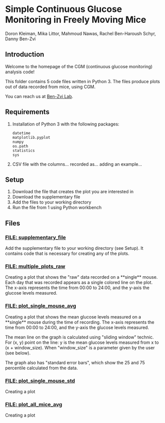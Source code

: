 # Simple Continuous Glucose Monitoring in Freely Moving Mice 

Doron Kleiman, Mika Littor, Mahmoud Nawas, Rachel Ben-Haroush Schyr, Danny Ben-Zvi 

## Introduction
<p class="text-justify">
Welcome to the homepage of the CGM (continuous glucose monitoring) analysis code!

This folder contains 5 code files written in Python 3.
The files produce plots out of data recorded from mice, using CGM.

You can reach us at [Ben-Zvi Lab](https://www.benzvilab.com/).
</p>

## Requirements 
1. Installation of Python 3 with the following packages:
    ```
   datetime
   matplotlib.pyplot
   numpy
   os.path
   statistics
   sys
   ```
2. CSV file with the columns... recorded as...
   adding an example...

## Setup
1. Download the file that creates the plot you are interested in 
2. Download the supplementary file 
3. Add the files to your working directory
4. Run the file from 1 using Python workbench 

## Files
### [FILE: supplementary_file](supplementary_file.py)
<p class="text-justify">
Add the supplementary file to your working directory (see Setup).
It contains code that is necessary for creating any of the plots.
</p>

### [FILE: multiple_plots_raw](multiple_plots_raw.py)
<p class="text-justify">
Creating a plot that shows the "raw" data recorded on a **single** mouse. 
Each day that was recorded appears as a single colored line on the plot.
The x-axis represents the time from 00:00 to 24:00, and the y-axis the glucose levels measured.
</p>

### [FILE: plot_single_mouse_avg](plot_single_mouse_avg.py)
<p class="justify">
Creating a plot that shows the mean glucose levels measured on a **single** mouse
during the time of recording. The x-axis represents the time from 00:00 to 24:00, 
and the y-axis the glucose levels measured. 

The mean line on the graph is calculated using "sliding window" technic. 
For (x, y) point on the line: y is the mean glucose levels 
measured from x to (x + window_size). When "window_size" is a parameter given by
the user (see below).

The graph also has "standard error bars", which show the 25 and 75 percentile calculated from the data.
</p>

### [FILE: plot_single_mouse_std](plot_single_mouse_std.py)
<p class="text-justify">
Creating a plot
</p>

### [FILE: plot_all_mice_avg](plot_all_mice_avg.py)
<p class="text-justify">
Creating a plot
</p>


